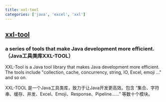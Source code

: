 ```yaml
---
title: xxl-tool
categories: ['java', 'excel', 'xxl']
---
```

## [xxl-tool](https://github.com/xuxueli/xxl-tool)

### a series of tools that make Java development more efficient.（Java工具类库XXL-TOOL）

XXL-Tool is a Java tool library that makes Java development more efficient. The tools include "collection, cache, concurrency, string, IO, Excel, emoji ..." and so on.

XXL-TOOL 是一个Java工具类库，致力于让Java开发更高效。包含 “集合、字符串、缓存、并发、Excel、Emoji、Response、Pipeline……” 等数十个模块。

